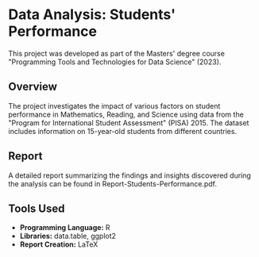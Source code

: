 # Data Analysis: Students' Performance

This project was developed as part of the Masters' degree course "Programming Tools and Technologies for Data Science" (2023).

## Overview

The project investigates the impact of various factors on student performance in Mathematics, Reading, and Science using data from the "Program for International Student Assessment" (PISA) 2015. The dataset includes information on 15-year-old students from different countries.

## Report

A detailed report summarizing the findings and insights discovered during the analysis can be found in Report-Students-Performance.pdf.

## Tools Used

- **Programming Language:** R
- **Libraries:** data.table, ggplot2
- **Report Creation:** LaTeX


